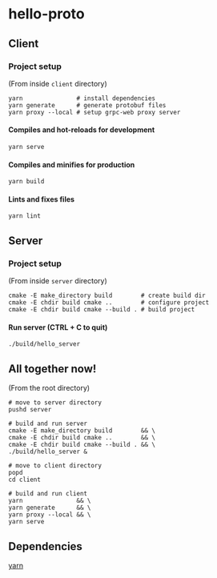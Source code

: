 # hello-proto

## Client

### Project setup

(From inside `client` directory)

```
yarn               # install dependencies
yarn generate      # generate protobuf files
yarn proxy --local # setup grpc-web proxy server
```

#### Compiles and hot-reloads for development

```
yarn serve
```

#### Compiles and minifies for production

```
yarn build
```

#### Lints and fixes files

```
yarn lint
```

## Server

### Project setup

(From inside `server` directory)

```
cmake -E make_directory build        # create build dir
cmake -E chdir build cmake ..        # configure project
cmake -E chdir build cmake --build . # build project
```

#### Run server (CTRL + C to quit)

```
./build/hello_server
```

## All together now!

(From the root directory)

```
# move to server directory
pushd server

# build and run server
cmake -E make_directory build        && \
cmake -E chdir build cmake ..        && \
cmake -E chdir build cmake --build . && \
./build/hello_server &

# move to client directory
popd
cd client

# build and run client
yarn               && \
yarn generate      && \
yarn proxy --local && \
yarn serve

```

## Dependencies

[yarn](https://yarnpkg.com/lang/en/docs/install)
